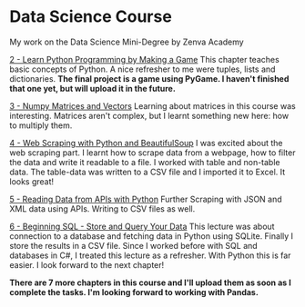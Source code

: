 # Data Science Course
My work on the Data Science Mini-Degree by Zenva Academy

[2 - Learn Python Programming by Making a Game](https://andoeme.github.io/datascience/2_learn_python_programming_by_making_a_game.py)
This chapter teaches basic concepts of Python. A nice refresher to me were tuples, lists and dictionaries. 
**The final project is a game using PyGame. I haven't finished that one yet, but will upload it in the future.**

[3 - Numpy Matrices and Vectors](https://andoeme.github.io/datascience/3_numpy_matrices_and_vectors.py)
Learning about matrices in this course was interesting. Matrices aren't complex, but I learnt something new here: how to multiply them.

[4 - Web Scraping with Python and BeautifulSoup](https://andoeme.github.io/datascience/4_web_scraping_with_python_and_beautifulsoup.py)
I was excited about the web scraping part. I learnt how to scrape data from a webpage, how to filter the data and write it readable to a file.
I worked with table and non-table data. The table-data was written to a CSV file and I imported it to Excel. It looks great!

[5 - Reading Data from APIs with Python](https://andoeme.github.io/datascience/5_reading_data_from_apis_with_python.py) Further Scraping with JSON and XML data using APIs. Writing to CSV files as well.

[6 - Beginning SQL - Store and Query Your Data](https://andoeme.github.io/datascience/6_beginning_sql_store_and_query_your_data.py) This lecture was about connection to a database and fetching data in Python using SQLite. Finally I store the results in a CSV file. Since I worked before with SQL and databases in C#, I treated this lecture as a refresher. With Python this is far easier. I look forward to the next chapter!


**There are 7 more chapters in this course and I'll upload them as soon as I complete the tasks. I'm looking forward to working with Pandas.**
